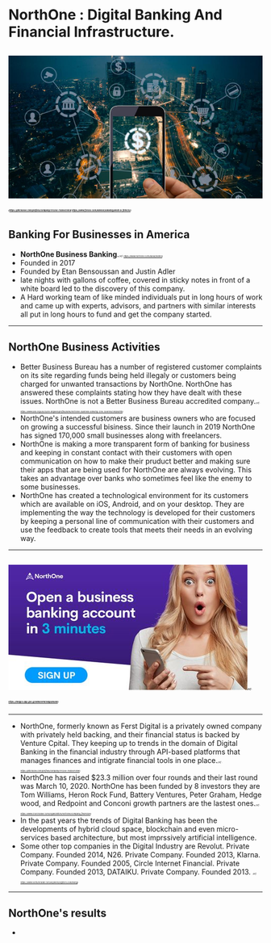 # NorthOne : Digital Banking And Financial Infrastructure.
![alt text](Images/image_1.jpg)
<span style="font-size:4px">*(https://pitchbook.com/profiles/company/170256-79#overview https://www.forbes.com/advisor/banking/what-is-fintech/)*</span>
---

## Banking For Businesses in America
* **NorthOne Business Banking**.<span style="font-size:4px">*(ref: https://www.northone.com/about/team0)*</span>
* Founded in 2017
* Founded by Etan Bensoussan and Justin Adler
* late nights with gallons of coffee, covered in sticky notes in front of a white board led to the discovery of this company.
* A Hard working team of like minded individuals put in long hours of work and came up with experts, advisors, and partners with similar interests all put in long hours to fund and get the company started.
---

## NorthOne Business Activities
* Better Business Bureau has a number of registered customer complaints on its site regarding funds being held illegaly or customers being charged for unwanted transactions by NorthOne. NorthOne has answered these complaints stating how they have dealt with these issues. NorthOne is not a Better Business Bureau accredited company.<span style="font-size:4px">*(ref : https://www.bbb.org/us/ca/los-angeles/profile/bank/northone-business-banking-1216-1268118/complaints)*</span>
* NorthOne's intended customers are business owners who are focused on growing a successful bisiness. Since their launch in 2019 NorthOne has signed 170,000 small businesses along with freelancers.
* NorthOne is making a more transparent form of banking for business and keeping in constant contact with their customers with open communication on how to make their pruduct better and making sure their apps that are being used for NorthOne are always evolving. This takes an advantage over banks who sometimes feel like the enemy to some businesses.
* NorthOne has created a technological environment for its customers which are available on iOS, Android, and on your desktop. They are implementing the way the technology is developed for their customers by keeping a personal line of communication with their customers and use the feedback to create tools that meets their needs in an evolving way.
---

## ![alt text](Images/image_3.jpg)<span style="font-size:4px">*(ref : https://images.app.goo.gl/wawZ8FdiGwgQdsud8)*</span>
---
* NorthOne, formerly known as Ferst Digital is a privately owned company with privately held backing, and their financial status is backed by Venture Cpital. They keeping up to trends in the domain of Digital Banking in the financial industry through API-based platforms that manages finances and intigrate financial tools in one place.<span style="font-size:4px">*(ref : https://pitchbook.com/profiles/company/170256-79#overview)*</span>
* NorthOne has raised $23.3 million over four rounds and their last round was March 10, 2020. NorthOne has been funded by 8 investors they are Tom Williams, Heron Rock Fund, Battery Ventures, Peter Graham, Hedge wood, and Redpoint and Conconi growth partners are the lastest ones.<span style="font-size:4px">*(ref : https://www.crunchbase.com/organization/northone/company_financials)*</span>
* In the past years the trends of Digital Banking has been the developments of hybrid cloud space, blockchain and even micro-services based architecture, but most imprssively artificial intelligence.
* Some other top companies in the Digital Industry are Revolut. Private Company. Founded 2014, N26. Private Company. Founded 2013, Klarna. Private Company. Founded 2005, Circle Internet Financial. Private Company. Founded 2013, DATAIKU. Private Company. Founded 2013. <span style="font-size:4px">*(ref: https://www.ventureradar.com/keyword/Digital%20Banking)*</span>
---
## NorthOne's results
*



